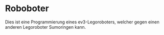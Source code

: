 # Roboboter

Dies ist eine Programmierung eines ev3-Legoroboters, welcher gegen einen anderen Legoroboter Sumoringen kann. 

